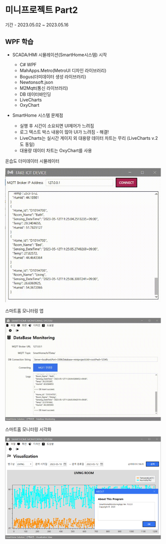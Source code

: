 # 미니프로젝트 Part2
기간 - 2023.05.02 ~ 2023.05.16

## WPF 학습
- SCADA/HMI 시뮬레이션(SmartHome시스템) 시작
	- C# WPF
	- MahApps.Metro(MetroUI 디자인 라이브러리)
	- Bogus(더미데이터 생성 라이브러리)
	- Newtonsoft.json
	- M2Mqtt(통신 라이브러리)
	- DB 데이터바인딩
	- LiveCharts
	- OxyChart

- SmartHome 시스템 문제점
	- 실행 후 시간이 소요되면 UI제어가 느려짐
	- 로그 텍스트 박스 내용이 많아 UI가 느려짐 - 해결!
	- LiveCharts는 실시간 게이지 외 대용량 데이터 차트는 무리 (LiveCharts v.2도 동일)
	- 대용량 데이터 차트는 OxyChart를 사용

온습도 더미데이터 시뮬레이터

<img src="https://github.com/MFGangP/Mini-Projects/blob/main/images/smarthome_publisher.gif?raw=true" width="640" />	

스마트홈 모니터링 앱

<img src="https://github.com/MFGangP/Mini-Projects/blob/main/images/smarthome_monitor1.gif?raw=true" width="640" />

스마트홈 모니터링 시각화

<img src="https://github.com/MFGangP/Mini-Projects/blob/main/images/smarthome_monitor2.png?raw=true" width="640" />
